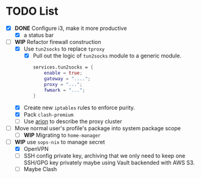 # TODO List

- [x] **DONE** Configure i3, make it more productive
    - [x] a status bar
- [ ] **WIP** Refactor firewall construction
    - [x] Use `tun2socks` to replace `tproxy`
      - [x] Pull out the logic of `tun2socks` module to a generic module.
        ```nix
        services.tun2socks = {
            enable = true;
            gateway = "....";
            proxy = "...";
            fwmark = "...";
        }
        ```
    - [x] Create new `iptables` rules to enforce purity.
    - [x] Pack `clash-premium`
    - [ ] Use [arion](https://github.com/hercules-ci/arion) to describe the proxy cluster
- [ ] Move normal user's profile's package into system package scope
    - [ ] **WIP** Migrating to `home-manager`
- [ ] **WIP** use `sops-nix` to manage secret
    - [x] OpenVPN
    - [ ] SSH config private key, archiving that we only need to keep one SSH/GPG key privately maybe using Vault backended with AWS S3.
    - [ ] Maybe Clash 